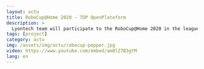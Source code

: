 ```yaml
---
layout: actu
title: RoboCup@Home 2020 - TDP OpenPlateform
description: >
  Lyontech team will participate to the RoboCup@Home 2020 in the league OpenPlateforme, the following video shows the team and robot capacity needed for the qualification process. More information is available [here](https://robocup-lyontech.github.io/opl/)
tags: [project]
category: actu
img: /assets/img/actu/robocup-pepper.jpg
video: https://www.youtube.com/embed/am0lZ7B3gYM
lang: en
---
```

